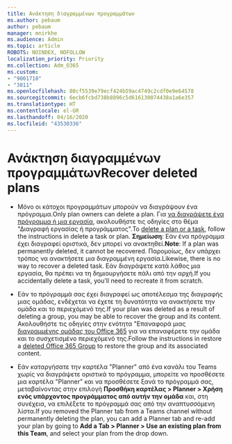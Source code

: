 ```yaml
---
title: Ανάκτηση διαγραμμένων προγραμμάτων
ms.author: pebaum
author: pebaum
manager: mnirkhe
ms.audience: Admin
ms.topic: article
ROBOTS: NOINDEX, NOFOLLOW
localization_priority: Priority
ms.collection: Adm_O365
ms.custom:
- "9001718"
- "3811"
ms.openlocfilehash: 80cf5539e79ecf424b59ac4749c2cdf0e9e64578
ms.sourcegitcommit: 6ecb6fcbd738b8896c5d616130074438a1a6e357
ms.translationtype: HT
ms.contentlocale: el-GR
ms.lasthandoff: 04/16/2020
ms.locfileid: "43530336"
---
```

# <a name="recover-deleted-plans"></a><span data-ttu-id="007f3-102">Ανάκτηση διαγραμμένων προγραμμάτων</span><span class="sxs-lookup"><span data-stu-id="007f3-102">Recover deleted plans</span></span>

- <span data-ttu-id="007f3-103">Μόνο οι κάτοχοι προγραμμάτων μπορούν να διαγράψουν ένα πρόγραμμα.</span><span class="sxs-lookup"><span data-stu-id="007f3-103">Only plan owners can delete a plan.</span></span> <span data-ttu-id="007f3-104">Για [να διαγράψετε ένα πρόγραμμα ή μια εργασία](https://support.microsoft.com/el-GR/office/delete-a-task-or-plan-39e10e78-13f0-446d-94cd-9e562648497a.), ακολουθήστε τις οδηγίες στο θέμα "Διαγραφή εργασίας ή προγράμματος".</span><span class="sxs-lookup"><span data-stu-id="007f3-104">To [delete a plan or a task](https://support.microsoft.com/el-GR/office/delete-a-task-or-plan-39e10e78-13f0-446d-94cd-9e562648497a.), follow the instructions in delete a task or plan.</span></span>  <span data-ttu-id="007f3-105">**Σημείωση**: Εάν ένα πρόγραμμα έχει διαγραφεί οριστικά, δεν μπορεί να ανακτηθεί.</span><span class="sxs-lookup"><span data-stu-id="007f3-105">**Note**: If a plan was permanently deleted, it cannot be recovered.</span></span> <span data-ttu-id="007f3-106">Παρομοίως, δεν υπάρχει τρόπος να ανακτήσετε μια διαγραμμένη εργασία.</span><span class="sxs-lookup"><span data-stu-id="007f3-106">Likewise, there is no way to recover a deleted task.</span></span> <span data-ttu-id="007f3-107">Εάν διαγράψετε κατά λάθος μια εργασία, θα πρέπει να τη δημιουργήσετε πάλι από την αρχή.</span><span class="sxs-lookup"><span data-stu-id="007f3-107">If you accidentally delete a task, you'll need to recreate it from scratch.</span></span>

- <span data-ttu-id="007f3-108">Εάν το πρόγραμμά σας έχει διαγραφεί ως αποτέλεσμα της διαγραφής μιας ομάδας, ενδέχεται να έχετε τη δυνατότητα να ανακτήσετε την ομάδα και το περιεχόμενό της.</span><span class="sxs-lookup"><span data-stu-id="007f3-108">If your plan was deleted as a result of deleting a group, you may be able to recover the group and its content.</span></span> <span data-ttu-id="007f3-109">Ακολουθήστε τις οδηγίες στην ενότητα "Επαναφορά μιας [διαγραμμένης ομάδας του Office 365](https://docs.microsoft.com/microsoft-365/admin/create-groups/restore-deleted-group?view=o365-worldwide) για να επαναφέρετε την ομάδα και το συσχετισμένο περιεχόμενό της.</span><span class="sxs-lookup"><span data-stu-id="007f3-109">Follow the instructions in restore a [deleted Office 365 Group](https://docs.microsoft.com/microsoft-365/admin/create-groups/restore-deleted-group?view=o365-worldwide) to restore the group and its associated content.</span></span>

- <span data-ttu-id="007f3-110">Εάν καταργήσατε την καρτέλα "Planner" από ένα κανάλι του Teams χωρίς να διαγράψετε οριστικά το πρόγραμμα, μπορείτε να προσθέσετε μια καρτέλα "Planner" και να προσθέσετε ξανά το πρόγραμμά σας, μεταβαίνοντας στην επιλογή **Προσθήκη καρτέλας > Planner > Χρήση ενός υπάρχοντος προγράμματος από αυτήν την ομάδα** και, στη συνέχεια, να επιλέξετε το πρόγραμμά σας από την αναπτυσσόμενη λίστα.</span><span class="sxs-lookup"><span data-stu-id="007f3-110">If you removed the Planner tab from a Teams channel without permanently deleting the plan, you can add a Planner tab and re-add your plan by going to **Add a Tab > Planner > Use an existing plan from this Team**, and select your plan from the drop down.</span></span>
